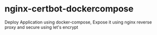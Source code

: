 # nginx-certbot-dockercompose
Deploy Application using docker-compose, Expose it using nginx reverse proxy and secure using let's encrypt
